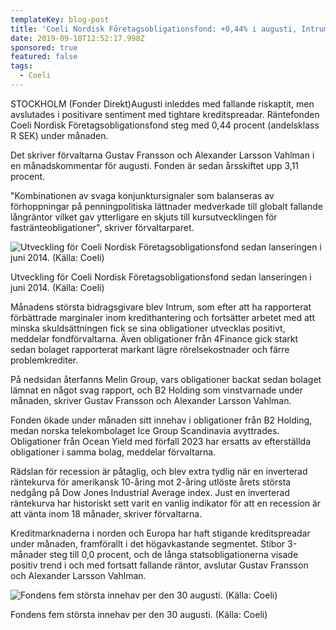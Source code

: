 ```yaml
---
templateKey: blog-post
title: 'Coeli Nordisk Företagsobligationsfond: +0,44% i augusti, Intrum visade vägen'
date: 2019-09-18T12:52:17.998Z
sponsored: true
featured: false
tags:
  - Coeli
---
```

STOCKHOLM (Fonder Direkt)Augusti inleddes med fallande riskaptit, men avslutades i positivare sentiment med tightare kreditspreadar. Räntefonden Coeli Nordisk Företagsobligationsfond steg med 0,44 procent (andelsklass R SEK) under månaden.



Det skriver förvaltarna Gustav Fransson och Alexander Larsson Vahlman i en månadskommentar för augusti. Fonden är sedan årsskiftet upp 3,11 procent.



"Kombinationen av svaga konjunktursignaler som balanseras av förhoppningar på penningpolitiska lättnader medverkade till globalt fallande långräntor vilket gav ytterligare en skjuts till kursutvecklingen för fastränteobligationer", skriver förvaltarparet.

![Utveckling för Coeli Nordisk Företagsobligationsfond sedan lanseringen i juni 2014. (Källa: Coeli)](/img/coeli-nf-aug.png "Utveckling för Coeli Nordisk Företagsobligationsfond sedan lanseringen i juni 2014. (Källa: Coeli)")

<span class="image-caption">Utveckling för Coeli Nordisk Företagsobligationsfond sedan lanseringen i juni 2014. (Källa: Coeli)</span>

Månadens största bidragsgivare blev Intrum, som efter att ha rapporterat förbättrade marginaler inom kredithantering och fortsätter arbetet med att minska skuldsättningen fick se sina obligationer utvecklas positivt, meddelar fondförvaltarna. Även obligationer från 4Finance gick starkt sedan bolaget rapporterat markant lägre rörelsekostnader och färre problemkrediter.



På nedsidan återfanns Melin Group, vars obligationer backat sedan bolaget lämnat en något svag rapport, och B2 Holding som vinstvarnade under månaden, skriver Gustav Fransson och Alexander Larsson Vahlman.



Fonden ökade under månaden sitt innehav i obligationer från B2 Holding, medan norska telekombolaget Ice Group Scandinavia avyttrades. Obligationer från Ocean Yield med förfall 2023 har ersatts av efterställda obligationer i samma bolag, meddelar förvaltarna.



Rädslan för recession är påtaglig, och blev extra tydlig när en inverterad räntekurva för amerikansk 10-åring mot 2-åring utlöste årets största nedgång på Dow Jones Industrial Average index. Just en inverterad räntekurva har historiskt sett varit en vanlig indikator för att en recession är att vänta inom 18 månader, skriver förvaltarna.



Kreditmarknaderna i norden och Europa har haft stigande kreditspreadar under månaden, framförallt i det högavkastande segmentet. Stibor 3-månader steg till 0,0 procent, och de långa statsobligationerna visade positiv trend i och med fortsatt fallande räntor, avslutar Gustav Fransson och Alexander Larsson Vahlman.

![Fondens fem största innehav per den 30 augusti. (Källa: Coeli)](/img/coeli-nf-aug1.png "Fondens fem största innehav per den 30 augusti. (Källa: Coeli)")

<span class="image-caption">Fondens fem största innehav per den 30 augusti. (Källa: Coeli)</span>
